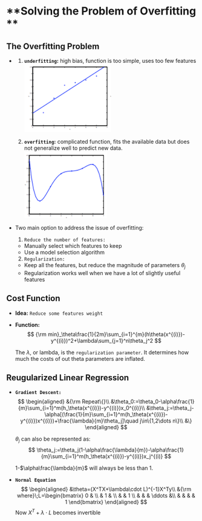 # **Solving the Problem of Overfitting **

## **The Overfitting Problem**

* 
  1. **`underfitting`:** high bias, function is too simple, uses too few features
  ![](https://raw.githubusercontent.com/Achilles-10/machine_learning/master/Notes/imgs/spo/spo_1.png)

  2. **`overfitting`:** complicated function, fits the available data but does not generalize well to predict new data.
   ![](https://raw.githubusercontent.com/Achilles-10/machine_learning/master/Notes/imgs/spo/spo_2.png)


* Two main option to address the issue of overfitting:
  1. `Reduce the number of features:`
   * Manually select which features to keep
   * Use a model selection algorithm
  
  2. `Regularization:`
   * Keep all the features, but reduce the magnitude of parameters $\theta_j$
   * Regularization works well when we have a lot of slightly useful features

## **Cost Function**

* **Idea:** `Reduce some features weight`

* **Function:**
  $$ {\rm min}_\theta\frac{1}{2m}\sum_{i=1}^{m}(h\theta(x^{(i)})-y^{(i)})^2+\lambda\sum_{j=1}^n\theta_j^2 $$

  The $\lambda$, or lambda, is the `regularization parameter`. It determines how much the costs of out theta parameters are inflated.

## **Reugularized Linear Regression**

* **`Gradient Descent:`**
  $$ \begin{aligned}
     &{\rm Repeat\{}\\
     &\theta_0:=\theta_0-\alpha\frac{1}{m}\sum_{i=1}^m(h_\theta(x^{(i)})-y^{(i)})x_0^{(i)}\\
     &\theta_j:=\theta_j-\alpha[(\frac{1}{m}\sum_{i=1}^m(h_\theta(x^{(i)})-y^{(i)})x^{(i)})+\frac{\lambda}{m}\theta_j]\quad j\in\{1,2\dots n\}\\
     &\}
  \end{aligned} $$

  $\theta_j$ can also be represented as:
  $$ \theta_j:=\theta_j(1-\alpha\frac{\lambda}{m})-\alpha\frac{1}{m}\sum_{i=1}^m(h_\theta(x^{(i)})-y^{(i)})x_j^{(i)} $$

  1-$\alpha\frac{\lambda}{m}$ will always be less than 1.

* **`Normal Equation`**
  $$ \begin{aligned}
     &\theta=(X^TX+\lambda\cdot L)^{-1}X^Ty\\
     &{\rm where}\;L=\begin{bmatrix}
        0 & \\
          & 1 & \\
          &   & 1 \\
          &   &   & \ddots &\\
          &   &   &   & 1
     \end{bmatrix}
  \end{aligned} $$
  Now $X^T+\lambda\cdot L$ becomes invertible